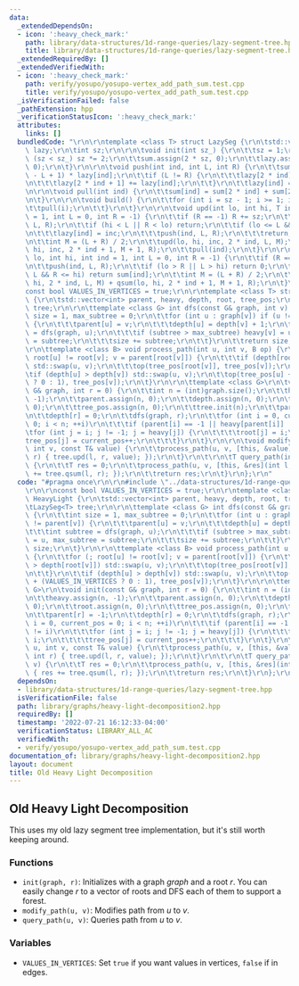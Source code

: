 ```yaml
---
data:
  _extendedDependsOn:
  - icon: ':heavy_check_mark:'
    path: library/data-structures/1d-range-queries/lazy-segment-tree.hpp
    title: library/data-structures/1d-range-queries/lazy-segment-tree.hpp
  _extendedRequiredBy: []
  _extendedVerifiedWith:
  - icon: ':heavy_check_mark:'
    path: verify/yosupo/yosupo-vertex_add_path_sum.test.cpp
    title: verify/yosupo/yosupo-vertex_add_path_sum.test.cpp
  _isVerificationFailed: false
  _pathExtension: hpp
  _verificationStatusIcon: ':heavy_check_mark:'
  attributes:
    links: []
  bundledCode: "\r\n\r\ntemplate <class T> struct LazySeg {\r\n\tstd::vector<T> sum,\
    \ lazy;\r\n\tint sz;\r\n\r\n\tvoid init(int sz_) {\r\n\t\tsz = 1;\r\n\t\twhile\
    \ (sz < sz_) sz *= 2;\r\n\t\tsum.assign(2 * sz, 0);\r\n\t\tlazy.assign(2 * sz,\
    \ 0);\r\n\t}\r\n\r\n\tvoid push(int ind, int L, int R) {\r\n\t\tsum[ind] += (R\
    \ - L + 1) * lazy[ind];\r\n\t\tif (L != R) {\r\n\t\t\tlazy[2 * ind] += lazy[ind];\r\
    \n\t\t\tlazy[2 * ind + 1] += lazy[ind];\r\n\t\t}\r\n\t\tlazy[ind] = 0;\r\n\t}\r\
    \n\r\n\tvoid pull(int ind) {\r\n\t\tsum[ind] = sum[2 * ind] + sum[2 * ind + 1];\r\
    \n\t}\r\n\r\n\tvoid build() {\r\n\t\tfor (int i = sz - 1; i >= 1; i--) {\r\n\t\
    \t\tpull(i);\r\n\t\t}\r\n\t}\r\n\r\n\tvoid upd(int lo, int hi, T inc, int ind\
    \ = 1, int L = 0, int R = -1) {\r\n\t\tif (R == -1) R += sz;\r\n\t\tpush(ind,\
    \ L, R);\r\n\t\tif (hi < L || R < lo) return;\r\n\t\tif (lo <= L && R <= hi) {\r\
    \n\t\t\tlazy[ind] = inc;\r\n\t\t\tpush(ind, L, R);\r\n\t\t\treturn;\r\n\t\t}\r\
    \n\t\tint M = (L + R) / 2;\r\n\t\tupd(lo, hi, inc, 2 * ind, L, M);\r\n\t\tupd(lo,\
    \ hi, inc, 2 * ind + 1, M + 1, R);\r\n\t\tpull(ind);\r\n\t}\r\n\r\n\tT qsum(int\
    \ lo, int hi, int ind = 1, int L = 0, int R = -1) {\r\n\t\tif (R == -1) R += sz;\r\
    \n\t\tpush(ind, L, R);\r\n\t\tif (lo > R || L > hi) return 0;\r\n\t\tif (lo <=\
    \ L && R <= hi) return sum[ind];\r\n\t\tint M = (L + R) / 2;\r\n\t\treturn qsum(lo,\
    \ hi, 2 * ind, L, M) + qsum(lo, hi, 2 * ind + 1, M + 1, R);\r\n\t}\r\n};\n\r\n\
    const bool VALUES_IN_VERTICES = true;\r\n\r\ntemplate <class T> struct HeavyLight\
    \ {\r\n\tstd::vector<int> parent, heavy, depth, root, tree_pos;\r\n\tLazySeg<T>\
    \ tree;\r\n\r\n\ttemplate <class G> int dfs(const G& graph, int v) {\r\n\t\tint\
    \ size = 1, max_subtree = 0;\r\n\t\tfor (int u : graph[v]) if (u != parent[v])\
    \ {\r\n\t\t\tparent[u] = v;\r\n\t\t\tdepth[u] = depth[v] + 1;\r\n\t\t\tint subtree\
    \ = dfs(graph, u);\r\n\t\t\tif (subtree > max_subtree) heavy[v] = u, max_subtree\
    \ = subtree;\r\n\t\t\tsize += subtree;\r\n\t\t}\r\n\t\treturn size;\r\n\t}\r\n\
    \r\n\ttemplate <class B> void process_path(int u, int v, B op) {\r\n\t\tfor (;\
    \ root[u] != root[v]; v = parent[root[v]]) {\r\n\t\t\tif (depth[root[u]] > depth[root[v]])\
    \ std::swap(u, v);\r\n\t\t\top(tree_pos[root[v]], tree_pos[v]);\r\n\t\t}\r\n\t\
    \tif (depth[u] > depth[v]) std::swap(u, v);\r\n\t\top(tree_pos[u] + (VALUES_IN_VERTICES\
    \ ? 0 : 1), tree_pos[v]);\r\n\t}\r\n\r\n\ttemplate <class G>\r\n\tvoid init(const\
    \ G& graph, int r = 0) {\r\n\t\tint n = (int)graph.size();\r\n\t\theavy.assign(n,\
    \ -1);\r\n\t\tparent.assign(n, 0);\r\n\t\tdepth.assign(n, 0);\r\n\t\troot.assign(n,\
    \ 0);\r\n\t\ttree_pos.assign(n, 0);\r\n\t\ttree.init(n);\r\n\t\tparent[r] = -1;\r\
    \n\t\tdepth[r] = 0;\r\n\t\tdfs(graph, r);\r\n\t\tfor (int i = 0, current_pos =\
    \ 0; i < n; ++i)\r\n\t\t\tif (parent[i] == -1 || heavy[parent[i]] != i)\r\n\t\t\
    \tfor (int j = i; j != -1; j = heavy[j]) {\r\n\t\t\t\troot[j] = i;\r\n\t\t\t\t\
    tree_pos[j] = current_pos++;\r\n\t\t\t}\r\n\t}\r\n\r\n\tvoid modify_path(int u,\
    \ int v, const T& value) {\r\n\t\tprocess_path(u, v, [this, &value](int l, int\
    \ r) { tree.upd(l, r, value); });\r\n\t}\r\n\t\r\n\tT query_path(int u, int v)\
    \ {\r\n\t\tT res = 0;\r\n\t\tprocess_path(u, v, [this, &res](int l, int r) { res\
    \ += tree.qsum(l, r); });\r\n\t\treturn res;\r\n\t}\r\n};\r\n"
  code: "#pragma once\r\n\r\n#include \"../data-structures/1d-range-queries/lazy-segment-tree.hpp\"\
    \r\n\r\nconst bool VALUES_IN_VERTICES = true;\r\n\r\ntemplate <class T> struct\
    \ HeavyLight {\r\n\tstd::vector<int> parent, heavy, depth, root, tree_pos;\r\n\
    \tLazySeg<T> tree;\r\n\r\n\ttemplate <class G> int dfs(const G& graph, int v)\
    \ {\r\n\t\tint size = 1, max_subtree = 0;\r\n\t\tfor (int u : graph[v]) if (u\
    \ != parent[v]) {\r\n\t\t\tparent[u] = v;\r\n\t\t\tdepth[u] = depth[v] + 1;\r\n\
    \t\t\tint subtree = dfs(graph, u);\r\n\t\t\tif (subtree > max_subtree) heavy[v]\
    \ = u, max_subtree = subtree;\r\n\t\t\tsize += subtree;\r\n\t\t}\r\n\t\treturn\
    \ size;\r\n\t}\r\n\r\n\ttemplate <class B> void process_path(int u, int v, B op)\
    \ {\r\n\t\tfor (; root[u] != root[v]; v = parent[root[v]]) {\r\n\t\t\tif (depth[root[u]]\
    \ > depth[root[v]]) std::swap(u, v);\r\n\t\t\top(tree_pos[root[v]], tree_pos[v]);\r\
    \n\t\t}\r\n\t\tif (depth[u] > depth[v]) std::swap(u, v);\r\n\t\top(tree_pos[u]\
    \ + (VALUES_IN_VERTICES ? 0 : 1), tree_pos[v]);\r\n\t}\r\n\r\n\ttemplate <class\
    \ G>\r\n\tvoid init(const G& graph, int r = 0) {\r\n\t\tint n = (int)graph.size();\r\
    \n\t\theavy.assign(n, -1);\r\n\t\tparent.assign(n, 0);\r\n\t\tdepth.assign(n,\
    \ 0);\r\n\t\troot.assign(n, 0);\r\n\t\ttree_pos.assign(n, 0);\r\n\t\ttree.init(n);\r\
    \n\t\tparent[r] = -1;\r\n\t\tdepth[r] = 0;\r\n\t\tdfs(graph, r);\r\n\t\tfor (int\
    \ i = 0, current_pos = 0; i < n; ++i)\r\n\t\t\tif (parent[i] == -1 || heavy[parent[i]]\
    \ != i)\r\n\t\t\tfor (int j = i; j != -1; j = heavy[j]) {\r\n\t\t\t\troot[j] =\
    \ i;\r\n\t\t\t\ttree_pos[j] = current_pos++;\r\n\t\t\t}\r\n\t}\r\n\r\n\tvoid modify_path(int\
    \ u, int v, const T& value) {\r\n\t\tprocess_path(u, v, [this, &value](int l,\
    \ int r) { tree.upd(l, r, value); });\r\n\t}\r\n\t\r\n\tT query_path(int u, int\
    \ v) {\r\n\t\tT res = 0;\r\n\t\tprocess_path(u, v, [this, &res](int l, int r)\
    \ { res += tree.qsum(l, r); });\r\n\t\treturn res;\r\n\t}\r\n};\r\n"
  dependsOn:
  - library/data-structures/1d-range-queries/lazy-segment-tree.hpp
  isVerificationFile: false
  path: library/graphs/heavy-light-decomposition2.hpp
  requiredBy: []
  timestamp: '2022-07-21 16:12:33-04:00'
  verificationStatus: LIBRARY_ALL_AC
  verifiedWith:
  - verify/yosupo/yosupo-vertex_add_path_sum.test.cpp
documentation_of: library/graphs/heavy-light-decomposition2.hpp
layout: document
title: Old Heavy Light Decomposition
---
```


## Old Heavy Light Decomposition

This uses my old lazy segment tree implementation, but it's still worth keeping around. 

### Functions
- `init(graph, r)`: Initializes with a graph $graph$ and a root $r$. You can easily change $r$ to a vector of roots and DFS each of them to support a forest. 
- `modify_path(u, v)`: Modifies path from $u$ to $v$. 
- `query_path(u, v)`: Queries path from $u$ to $v$. 

### Variables
- `VALUES_IN_VERTICES`: Set `true` if you want values in vertices, `false` if in edges. 


